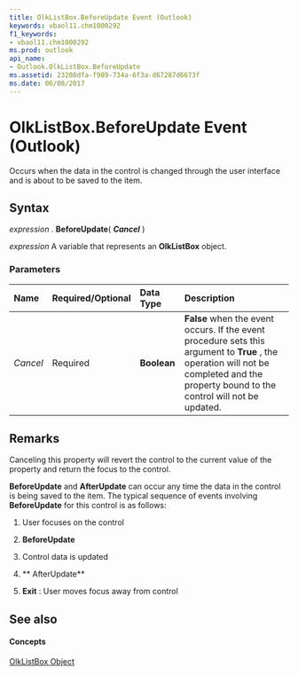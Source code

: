 ```yaml
---
title: OlkListBox.BeforeUpdate Event (Outlook)
keywords: vbaol11.chm1000292
f1_keywords:
- vbaol11.chm1000292
ms.prod: outlook
api_name:
- Outlook.OlkListBox.BeforeUpdate
ms.assetid: 23208dfa-f989-734a-6f3a-d67287d6673f
ms.date: 06/08/2017
---
```



# OlkListBox.BeforeUpdate Event (Outlook)

Occurs when the data in the control is changed through the user interface and is about to be saved to the item. 


## Syntax

 _expression_ . **BeforeUpdate**( **_Cancel_** )

 _expression_ A variable that represents an **OlkListBox** object.


### Parameters



|**Name**|**Required/Optional**|**Data Type**|**Description**|
|:-----|:-----|:-----|:-----|
| _Cancel_|Required| **Boolean**| **False** when the event occurs. If the event procedure sets this argument to **True** , the operation will not be completed and the property bound to the control will not be updated.|

## Remarks

Canceling this property will revert the control to the current value of the property and return the focus to the control.

 **BeforeUpdate** and **AfterUpdate** can occur any time the data in the control is being saved to the item. The typical sequence of events involving **BeforeUpdate** for this control is as follows:


1. User focuses on the control
    
2.  **BeforeUpdate**
    
3. Control data is updated
    
4.  ** AfterUpdate**
    
5.  **Exit** : User moves focus away from control
    



## See also


#### Concepts


[OlkListBox Object](Outlook.OlkListBox.md)

